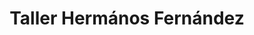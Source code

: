 ---
title: "Taller Hermános Fernández"
url: /alhondiga/taller-hermanos-fernandez/
shop: Baumarkt
---